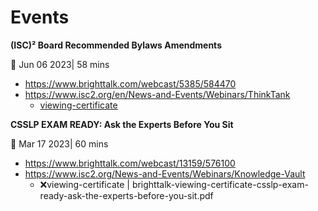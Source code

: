 # Events

**(ISC)² Board Recommended Bylaws Amendments**

📅 Jun 06 2023| 58 mins

- https://www.brighttalk.com/webcast/5385/584470
- https://www.isc2.org/en/News-and-Events/Webinars/ThinkTank
  - [viewing-certificate](brighttalk-viewing-certificate-isc-board-recommended-bylaws-amendments.pdf)

**CSSLP EXAM READY: Ask the Experts Before You Sit**

📅 Mar 17 2023| 60 mins

- https://www.brighttalk.com/webcast/13159/576100
- https://www.isc2.org/News-and-Events/Webinars/Knowledge-Vault
  - ❌viewing-certificate | brighttalk-viewing-certificate-csslp-exam-ready-ask-the-experts-before-you-sit.pdf
